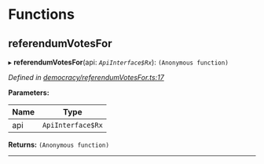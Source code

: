 

# Functions

<a id="referendumvotesfor"></a>

##  referendumVotesFor

▸ **referendumVotesFor**(api: *`ApiInterface$Rx`*): `(Anonymous function)`

*Defined in [democracy/referendumVotesFor.ts:17](https://github.com/polkadot-js/api/blob/6d759cd/packages/api-derive/src/democracy/referendumVotesFor.ts#L17)*

**Parameters:**

| Name | Type |
| ------ | ------ |
| api | `ApiInterface$Rx` |

**Returns:** `(Anonymous function)`

___

